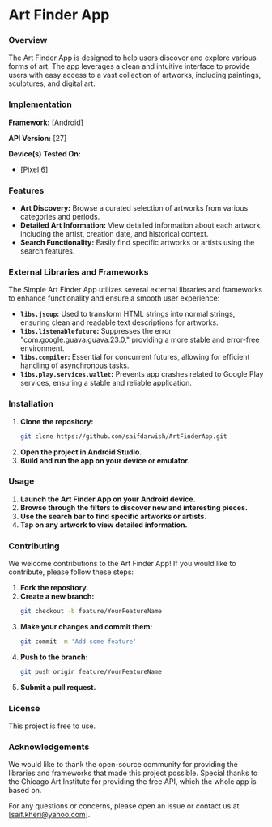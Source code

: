 # Art Finder App

### Overview

The Art Finder App is designed to help users discover and explore various forms of art. The app leverages a clean and intuitive interface to provide users with easy access to a vast collection of artworks, including paintings, sculptures, and digital art.

### Implementation

**Framework:** [Android]

**API Version:** [27]

**Device(s) Tested On:**
- [Pixel 6]

### Features

- **Art Discovery:** Browse a curated selection of artworks from various categories and periods.
- **Detailed Art Information:** View detailed information about each artwork, including the artist, creation date, and historical context.
- **Search Functionality:** Easily find specific artworks or artists using the search features.

### External Libraries and Frameworks

The Simple Art Finder App utilizes several external libraries and frameworks to enhance functionality and ensure a smooth user experience:

- **`libs.jsoup`:** Used to transform HTML strings into normal strings, ensuring clean and readable text descriptions for artworks.
- **`libs.listenablefuture`:** Suppresses the error "com.google.guava:guava:23.0," providing a more stable and error-free environment.
- **`libs.compiler`:** Essential for concurrent futures, allowing for efficient handling of asynchronous tasks.
- **`libs.play.services.wallet`:** Prevents app crashes related to Google Play services, ensuring a stable and reliable application.

### Installation

1. **Clone the repository:**
    ```bash
    git clone https://github.com/saifdarwish/ArtFinderApp.git
    ```
2. **Open the project in Android Studio.**
3. **Build and run the app on your device or emulator.**

### Usage

1. **Launch the Art Finder App on your Android device.**
2. **Browse through the filters to discover new and interesting pieces.**
3. **Use the search bar to find specific artworks or artists.**
4. **Tap on any artwork to view detailed information.**

### Contributing

We welcome contributions to the Art Finder App! If you would like to contribute, please follow these steps:

1. **Fork the repository.**
2. **Create a new branch:**
    ```bash
    git checkout -b feature/YourFeatureName
    ```
3. **Make your changes and commit them:**
    ```bash
    git commit -m 'Add some feature'
    ```
4. **Push to the branch:**
    ```bash
    git push origin feature/YourFeatureName
    ```
5. **Submit a pull request.**

### License

This project is free to use.

### Acknowledgements

We would like to thank the open-source community for providing the libraries and frameworks that made this project possible. Special thanks to the Chicago Art Institute for providing the free API, which the whole app is based on.

For any questions or concerns, please open an issue or contact us at [saif.kheri@yahoo.com].
